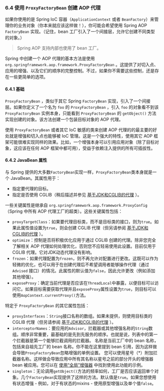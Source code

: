### 6.4 使用 `ProxyFactoryBean` 创建 AOP 代理

如果你使用的是 Spring IoC 容器（`ApplicationContext` 或者 `BeanFactory`）来管理你的业务对象（你本来就应该这样做！），你可能会希望使用 Spring AOP `FactoryBean` 实现。（记住，bean 工厂引入了一个间接层，允许它创建不同类型的对象。）

> Spring AOP 支持内部也使用了 bean 工厂。

Spring 中创建一个 AOP 代理的基本方法是使用 `org.springframework.aop.framework.ProxyFactoryBean` 。这提供了对切入点、应用的增强、以及它们的顺序的完整控制。不过，如果你不需要这些控制，还是存在一些更简单的选项。

#### 6.4.1 基础

`ProxyFactoryBean` ，类似于其它 Spring `FactoryBean` 实现，引入了一个间接层。如果你定义了一个名为 `foo` 的 `ProxyFactoryBean` ，引入 `foo` 的对象看不到该 `ProxyFactoryBean` 实例本身，只能看到 `ProxyFactoryBean` 的 `getObject()` 方法实现创建的对象。该方法创建一个包装目标对象的 AOP 代理。

使用 `ProxyFactoryBean` 或者其它 IoC 敏感的类来创建 AOP 代理的的最主要的好处就是增强和切入点也能够被 IoC 管理。这是一个强大的特性，使用其它 AOP 框架可能很难实现同样的效果。比如，一个增强本身可以引用应用对象（除了目标对象，这应该在任何 AOP 框架中都可用），受益于依赖注入提供的所有可插拔性。

#### 6.4.2 JavaBean 属性

与 Spring 提供的大多数`FactoryBean`实现一样，`ProxyFactoryBean`类本身就是一个 JavaBean。其属性用于：

 - 指定要代理的目标。
 - 指定是否使用 CGLIB（稍后描述并参见 [基于JDK和CGLIB的代理](https://docs.spring.io/spring/docs/5.1.8.RELEASE/spring-framework-reference/core.html#aop-pfb-proxy-types) ）。

一些关键属性是继承自 `org.springframework.aop.framework.ProxyConfig` （Spring 中所有 AOP 代理工厂的超类）。这些关键属性包括：

 -  `proxyTargetClass`：如果要代理目标类，而不是目标类的接口，则为`true`。如果此属性值设置为`true`，则会创建 CGLIB 代理（但另请参阅 [基于JDK和CGLIB的代理](https://docs.spring.io/spring/docs/5.1.8.RELEASE/spring-framework-reference/core.html#aop-pfb-proxy-types) ）。
 -  `optimize`：控制是否将积极优化应用于通过 CGLIB 创建的代理。除非您完全了解相关 AOP 代理如何处理优化，否则您不应轻易使用此设置。目前仅用于 CGLIB 代理。它对JDK动态代理没有影响。
 -  `frozen`：如果代理配置为`frozen`，则不再允许对配置进行更改。这既可以作为轻微的优化，也可以用于在创建代理后不希望调用者能够操作代理（通过 `Advised` 接口）的情况。此属性的默认值为`false`，因此允许更改（例如添加其他增强）。
 -  `exposeProxy`：确定当前代理是否应该在`ThreadLocal`中暴露，以便目标可以访问它。如果目标需要获取代理并且`exposeProxy`属性设置为`true`，则目标可以使用`AopContext.currentProxy()`方法。

特定于 `ProxyFactoryBean` 的其它属性包括：

 -  `proxyInterfaces`：`String`接口名称的数组。如果未提供，则使用目标类的 CGLIB 代理（但另请参阅 [基于JDK和CGLIB的代理](https://docs.spring.io/spring/docs/5.1.8.RELEASE/spring-framework-reference/core.html#aop-pfb-proxy-types) ）。
 -  `interceptorNames`：要应用的`Advisor`，拦截器或其他增强名称的`String`数组。顺序非常重要，最基础的是先到先服务的顺序。也就是说，列表中的第一个拦截器是第一个能够拦截调用的拦截器。
     名称是当前工厂中的 bean 名称，包括来自祖先工厂的 bean 名称。你不能在这里提到 bean 引用，因为这样做会导致`ProxyFactoryBean`忽略增强的单例设置。
     您可以使用星号（*）附加拦截器名称。这样做会导致应用中所有其名称以星号之前的部分开头的增强器 bean 被应用。您可以在 [使用“全局”增强器](https://docs.spring.io/spring/docs/5.1.8.RELEASE/spring-framework-reference/core.html#aop-global-advisors) 中找到使用此功能的示例。
 -  `singleton`：无论调用`getObject()`方法的频率如何，工厂是否应该返回单个对象。几个`FactoryBean`实现提供了这样的方法。默认值是`true`。如果您想使用有状态增强 - 例如，对于有状态的mixins  - 使用原型增强以及单个值`false`。

